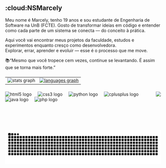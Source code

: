 <h2>:cloud:NSMarcely</h2>
Meu nome é Marcely, tenho 19 anos e sou estudante de Engenharia de Software na UnB (FCTE).  
Gosto de transformar ideias em código e entender como cada parte de um sistema se conecta — do conceito à prática.  

Aqui você vai encontrar meus projetos da faculdade, estudos e experimentos enquanto cresço como desenvolvedora.  
Explorar, errar, aprender e evoluir — esse é o processo que me move.  

📚“Mesmo que você tropece cem vezes, continue se levantando. É assim que se torna mais forte.”


###

 <table>
  <tr>
    <td>
      <img src="https://github-readme-stats.vercel.app/api?username=NSMarcely&hide_title=false&hide_rank=false&show_icons=true&include_all_commits=true&count_private=true&disable_animations=false&theme=tokyonight&locale=en&hide_border=false" height="150" alt="stats graph"  />    </a>
    </td>
    <td>
      <a href="https://github.com/v1ih">
         <img src="https://github-readme-stats.vercel.app/api/top-langs?username=NSMarcely&locale=en&hide_title=false&layout=compact&card_width=320&langs_count=5&theme=tokyonight&hide_border=false" height="150" alt="languages graph"  /> 
  
  
  </tr>
</table>


###

<img align="right" height="125" src="https://i.gifer.com/Pak.gif"  />
<div>
  <img src="https://cdn.jsdelivr.net/gh/devicons/devicon/icons/html5/html5-original.svg" height="30" alt="html5 logo"  />
  <img width="12" />
  <img src="https://cdn.jsdelivr.net/gh/devicons/devicon/icons/css3/css3-original.svg" height="30" alt="css3 logo"  />
  <img width="12" />
  <img src="https://cdn.jsdelivr.net/gh/devicons/devicon/icons/python/python-original.svg" height="30" alt="python logo"  />
  <img width="12" />
  <img src="https://cdn.jsdelivr.net/gh/devicons/devicon/icons/cplusplus/cplusplus-original.svg" height="30" alt="cplusplus logo"  />
  <img width="12" />
  <img src="https://cdn.jsdelivr.net/gh/devicons/devicon/icons/java/java-original.svg" height="30" alt="java logo"  />
  <img width="12" />
  <img src="https://cdn.jsdelivr.net/gh/devicons/devicon/icons/php/php-original.svg" height="30" alt="php logo"  /> 
</div>

###

<picture>
  <source media="(prefers-color-scheme: dark)" srcset="https://raw.githubusercontent.com/NSMarcely/NSMarcely/output/github-snake-dark.svg" />
  <source media="(prefers-color-scheme: light)" srcset="https://raw.githubusercontent.com/NSMarcely/NSMarcely/output/github-snake.svg" />
  <img alt="github-snake" src="https://raw.githubusercontent.com/NSMarcely/NSMarcely/output/github-snake.svg" />
</picture>


###


